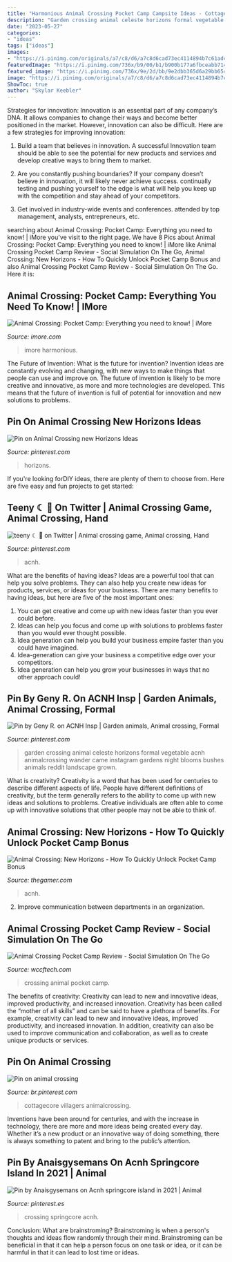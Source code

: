 ```yaml
---
title: "Harmonious Animal Crossing Pocket Camp Campsite Ideas - Cottagecore Villagers Animalcrossing"
description: "Garden crossing animal celeste horizons formal vegetable acnh animalcrossing wander came instagram gardens night blooms bushes animals reddit landscape grown"
date: "2023-05-27"
categories:
- "ideas"
tags: ["ideas"]
images:
- "https://i.pinimg.com/originals/a7/c8/d6/a7c8d6cad73ec4114894b7c61adc87fd.jpg"
featuredImage: "https://i.pinimg.com/736x/b9/00/b1/b900b177a6fbceabb71452c3a8c299ed.jpg"
featured_image: "https://i.pinimg.com/736x/9e/2d/bb/9e2dbb365d6a29bb65442b7a2268f5db.jpg"
image: "https://i.pinimg.com/originals/a7/c8/d6/a7c8d6cad73ec4114894b7c61adc87fd.jpg"
ShowToc: true
author: "Skylar Keebler"
---
```



Strategies for innovation:
Innovation is an essential part of any company’s DNA. It allows companies to change their ways and become better positioned in the market. However, innovation can also be difficult. Here are a few strategies for improving innovation:
1. Build a team that believes in innovation. A successful Innovation team should be able to see the potential for new products and services and develop creative ways to bring them to market.

2. Are you constantly pushing boundaries? If your company doesn’t believe in innovation, it will likely never achieve success. continually testing and pushing yourself to the edge is what will help you keep up with the competition and stay ahead of your competitors.

3. Get involved in industry-wide events and conferences. attended by top management, analysts, entrepreneurs, etc.

	

		
searching about Animal Crossing: Pocket Camp: Everything you need to know! | iMore you've visit to the right page. We have 8 Pics about Animal Crossing: Pocket Camp: Everything you need to know! | iMore like Animal Crossing Pocket Camp Review - Social Simulation On The Go, Animal Crossing: New Horizons - How To Quickly Unlock Pocket Camp Bonus and also Animal Crossing Pocket Camp Review - Social Simulation On The Go. Here it is:
		
    
## Animal Crossing: Pocket Camp: Everything You Need To Know! | IMore

<img loading=lazy src="https://www.imore.com/sites/imore.com/files/styles/large/public/field/image/2018/03/acpc-harmonious-animals.png" onerror="this.onerror=null;this.src='https://tse4.mm.bing.net/th?id=OIP.mgmC3VuRijAPIPBa5BB0rAHaFM&amp;pid=15.1';" alt="Animal Crossing: Pocket Camp: Everything you need to know! | iMore">

_Source: imore.com_

>imore harmonious. 

	

The Future of Invention: What is the future for invention?
Invention ideas are constantly evolving and changing, with new ways to make things that people can use and improve on. The future of invention is likely to be more creative and innovative, as more and more technologies are developed. This means that the future of invention is full of potential for innovation and new solutions to problems.

    
## Pin On Animal Crossing New Horizons Ideas

<img loading=lazy src="https://i.pinimg.com/736x/e0/72/05/e072052860e469da3555ce047f4f4183.jpg" onerror="this.onerror=null;this.src='https://tse1.mm.bing.net/th?id=OIP.Th-tPe2IS_A8hWr0Zp52NQHaEK&amp;pid=15.1';" alt="Pin on Animal Crossing new Horizons Ideas">

_Source: pinterest.com_

>horizons. 

	

If you're looking forDIY ideas, there are plenty of them to choose from. Here are five easy and fun projects to get started: 

    
## Teeny ☾ 🌱 On Twitter | Animal Crossing Game, Animal Crossing, Hand

<img loading=lazy src="https://i.pinimg.com/736x/b9/00/b1/b900b177a6fbceabb71452c3a8c299ed.jpg" onerror="this.onerror=null;this.src='https://tse1.mm.bing.net/th?id=OIP._g-7Pzbc0w_TOcHij68-BAHaEK&amp;pid=15.1';" alt="teeny ☾ 🌱 on Twitter | Animal crossing game, Animal crossing, Hand">

_Source: pinterest.com_

>acnh. 

	

What are the benefits of having ideas?
Ideas are a powerful tool that can help you solve problems. They can also help you create new ideas for products, services, or ideas for your business. There are many benefits to having ideas, but here are five of the most important ones: 
1. You can get creative and come up with new ideas faster than you ever could before. 
2. Ideas can help you focus and come up with solutions to problems faster than you would ever thought possible. 
3. Idea generation can help you build your business empire faster than you could have imagined. 
4. Idea-generation can give your business a competitive edge over your competitors.
5. Idea generation can help you grow your businesses in ways that no other approach could!

    
## Pin By Geny R. On ACNH Insp | Garden Animals, Animal Crossing, Formal

<img loading=lazy src="https://i.pinimg.com/originals/a7/c8/d6/a7c8d6cad73ec4114894b7c61adc87fd.jpg" onerror="this.onerror=null;this.src='https://tse1.mm.bing.net/th?id=OIP.OHr9-ADHHQA8Ixs8tdi6CgHaEK&amp;pid=15.1';" alt="Pin by Geny R. on ACNH Insp | Garden animals, Animal crossing, Formal">

_Source: pinterest.com_

>garden crossing animal celeste horizons formal vegetable acnh animalcrossing wander came instagram gardens night blooms bushes animals reddit landscape grown. 

	

What is creativity?
Creativity is a word that has been used for centuries to describe different aspects of life. People have different definitions of creativity, but the term generally refers to the ability to come up with new ideas and solutions to problems. Creative individuals are often able to come up with innovative solutions that other people may not be able to think of.

    
## Animal Crossing: New Horizons - How To Quickly Unlock Pocket Camp Bonus

<img loading=lazy src="https://static2.thegamerimages.com/wordpress/wp-content/uploads/2020/03/ACNH-Pocket-Camp.jpg" onerror="this.onerror=null;this.src='https://tse3.mm.bing.net/th?id=OIP.ZxZQ5C9wzehzYNv7xcpZiwHaD5&amp;pid=15.1';" alt="Animal Crossing: New Horizons - How To Quickly Unlock Pocket Camp Bonus">

_Source: thegamer.com_

>acnh. 

	

2. Improve communication between departments in an organization.

    
## Animal Crossing Pocket Camp Review - Social Simulation On The Go

<img loading=lazy src="https://cdn.wccftech.com/wp-content/uploads/2017/11/Animal-Crossing-Pocket-Camp-Art.jpg" onerror="this.onerror=null;this.src='https://tse4.mm.bing.net/th?id=OIP.lOUk-5A964aF1h8zGbjvSAHaEK&amp;pid=15.1';" alt="Animal Crossing Pocket Camp Review - Social Simulation On The Go">

_Source: wccftech.com_

>crossing animal pocket camp. 

	

The benefits of creativity: Creativity can lead to new and innovative ideas, improved productivity, and increased innovation.
Creativity has been called the “mother of all skills” and can be said to have a plethora of benefits. For example, creativity can lead to new and innovative ideas, improved productivity, and increased innovation. In addition, creativity can also be used to improve communication and collaboration, as well as to create unique products or services.

    
## Pin On Animal Crossing

<img loading=lazy src="https://i.pinimg.com/736x/9e/2d/bb/9e2dbb365d6a29bb65442b7a2268f5db.jpg" onerror="this.onerror=null;this.src='https://tse2.mm.bing.net/th?id=OIP.JP8IjgR4aonLHe7bGer2cQHaEZ&amp;pid=15.1';" alt="Pin on animal crossing">

_Source: br.pinterest.com_

>cottagecore villagers animalcrossing. 

	

Inventions have been around for centuries, and with the increase in technology, there are more and more ideas being created every day. Whether it’s a new product or an innovative way of doing something, there is always something to patent and bring to the public’s attention.

    
## Pin By Anaisgysemans On Acnh Springcore Island In 2021 | Animal

<img loading=lazy src="https://i.pinimg.com/736x/ef/50/6f/ef506fffd9c2ed151efb20b33dcba1d1.jpg" onerror="this.onerror=null;this.src='https://tse3.mm.bing.net/th?id=OIP.KWkv9tg3g6iHxSbA5fNkHAHaEK&amp;pid=15.1';" alt="Pin by Anaisgysemans on Acnh springcore island in 2021 | Animal">

_Source: pinterest.es_

>crossing springcore acnh. 

	

Conclusion:
What are brainstroming? Brainstroming is when a person's thoughts and ideas flow randomly through their mind. Brainstroming can be beneficial in that it can help a person focus on one task or idea, or it can be harmful in that it can lead to lost time or ideas.


